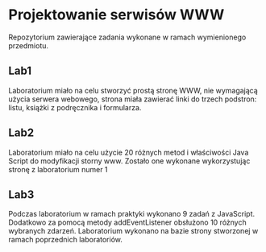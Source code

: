 # Projektowanie serwisów WWW

Repozytorium zawierające zadania wykonane w ramach wymienionego przedmiotu.

## Lab1
Laboratorium miało na celu stworzyć prostą stronę WWW, nie wymagającą użycia serwera webowego,
strona miała zawierać linki do trzech podstron: listu, książki z podręcznika i formularza.

## Lab2
Laboratorium miało na celu użycie 20 różnych metod i właściwości Java Script do modyfikacji storny www.
Zostało one wykonane wykorzystując stronę z laboratorium numer 1

## Lab3
Podczas laboratorium w ramach praktyki wykonano 9 zadań z JavaScript.
Dodatkowo za pomocą metody addEventListener obsłużono 10 różnych wybranych zdarzeń.
Laboratorium wykonano na bazie strony stworzonej w ramach poprzednich laboratoriów.
